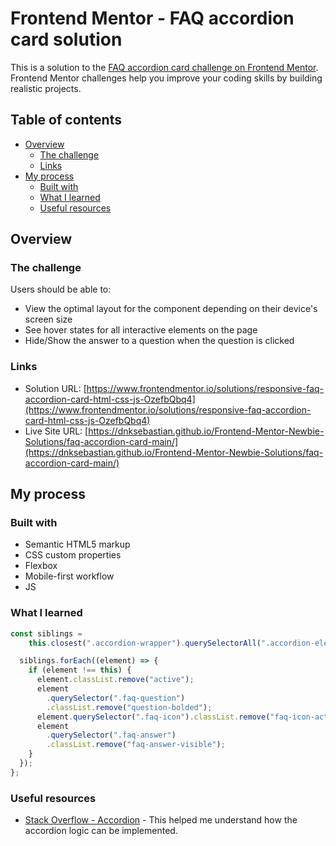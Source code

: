 # Frontend Mentor - FAQ accordion card solution

This is a solution to the [FAQ accordion card challenge on Frontend Mentor](https://www.frontendmentor.io/challenges/faq-accordion-card-XlyjD0Oam). Frontend Mentor challenges help you improve your coding skills by building realistic projects. 

## Table of contents

- [Overview](#overview)
  - [The challenge](#the-challenge)
  - [Links](#links)
- [My process](#my-process)
  - [Built with](#built-with)
  - [What I learned](#what-i-learned)
  - [Useful resources](#useful-resources)



## Overview

### The challenge

Users should be able to:

- View the optimal layout for the component depending on their device's screen size
- See hover states for all interactive elements on the page
- Hide/Show the answer to a question when the question is clicked

### Links

- Solution URL: [https://www.frontendmentor.io/solutions/responsive-faq-accordion-card-html-css-js-OzefbQbq4](https://www.frontendmentor.io/solutions/responsive-faq-accordion-card-html-css-js-OzefbQbq4)
- Live Site URL: [https://dnksebastian.github.io/Frontend-Mentor-Newbie-Solutions/faq-accordion-card-main/](https://dnksebastian.github.io/Frontend-Mentor-Newbie-Solutions/faq-accordion-card-main/)

## My process

### Built with

- Semantic HTML5 markup
- CSS custom properties
- Flexbox
- Mobile-first workflow
- JS

### What I learned

```js
const siblings =
    this.closest(".accordion-wrapper").querySelectorAll(".accordion-element");

  siblings.forEach((element) => {
    if (element !== this) {
      element.classList.remove("active");
      element
        .querySelector(".faq-question")
        .classList.remove("question-bolded");
      element.querySelector(".faq-icon").classList.remove("faq-icon-active");
      element
        .querySelector(".faq-answer")
        .classList.remove("faq-answer-visible");
    }
  });
};
```



### Useful resources

- [Stack Overflow - Accordion](https://stackoverflow.com/questions/69145525/accordion-that-allows-only-one-open-at-a-time) - This helped me understand how the accordion logic can be implemented.


